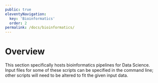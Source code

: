 ```yaml
---
public: true
eleventyNavigation:
  key: 'Bioinformatics'
  order: 2
permalink: /docs/bioinformatics/
---
```


# Overview

This section specifically hosts bioinformatics pipelines for Data Science. 
Input files for some of these scripts can be specified in the command line; other scripts will need to be altered to fit the given input data.